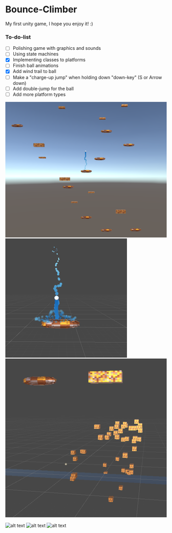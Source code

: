 # Bounce-Climber
My first unity game, I hope you enjoy it! :)



### To-do-list

- [ ] Polishing game with graphics and sounds
- [ ] Using state machines
- [x] Implementing classes to platforms
- [ ] Finish ball animations
- [x] Add wind trail to ball
- [ ] Make a "charge-up jump" when holding down "down-key" (S or Arrow down)
- [ ] Add double-jump for the ball
- [ ] Add more platform types

![Screenshot](No_Breaks.png)
![Screenshot](Ball_Animations.png)
![Screenshot](Platform_Breaking.png)

![alt text](https://github.com/NicknameAlwaystaken/Bounce-Climber/No_Breaks.png?raw=true)
![alt text](https://github.com/NicknameAlwaystaken/Bounce-Climber/Ball_Animations.png?raw=true)
![alt text](https://github.com/NicknameAlwaystaken/Bounce-Climber/Platform_Breaking.png?raw=true)